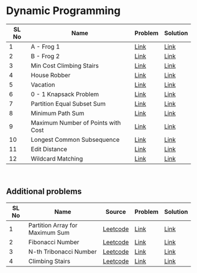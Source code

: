 # Dynamic Programming

| SL No       | Name        | Problem     | Solution
| ----------- | ----------- | ----------- | ----------
| 1 | A - Frog 1 | [Link](https://atcoder.jp/contests/dp/tasks/dp_a) | [Link]()
| 2 | B - Frog 2 | [Link](https://atcoder.jp/contests/dp/tasks/dp_b) | [Link]()
| 3 | Min Cost Climbing Stairs | [Link](https://leetcode.com/problems/min-cost-climbing-stairs/) | [Link](https://github.com/Debdyut/Algorithm-Interview-Prep/blob/main/Dynamic%20Programming/Min%20Cost%20Climbing%20Stairs.md)
| 4 | House Robber | [Link](https://leetcode.com/problems/house-robber/) | [Link](https://github.com/Debdyut/Algorithm-Interview-Prep/blob/main/Dynamic%20Programming/198.%20House%20Robber.md)
| 5 | Vacation | [Link](https://atcoder.jp/contests/dp/tasks/dp_c) | [Link](https://github.com/Debdyut/Algorithm-Interview-Prep/blob/main/Dynamic%20Programming/C-Vacation.md)
| 6 | 0 - 1 Knapsack Problem | [Link](https://practice.geeksforgeeks.org/problems/0-1-knapsack-problem0945/1#) | [Link](https://github.com/Debdyut/Algorithm-Interview-Prep/blob/main/Dynamic%20Programming/0-1%20Knapsack.md)
| 7 | Partition Equal Subset Sum | [Link](https://practice.geeksforgeeks.org/problems/subset-sum-problem2014/1#) | [Link](https://github.com/Debdyut/Algorithm-Interview-Prep/blob/main/Dynamic%20Programming/Partition%20Equal%20Subset%20Sum.md)
| 8 | Minimum Path Sum | [Link](https://leetcode.com/problems/minimum-path-sum/) | [Link](https://github.com/Debdyut/Algorithm-Interview-Prep/blob/main/Dynamic%20Programming/Minimum%20Path%20Sum.md)
| 9 | Maximum Number of Points with Cost | [Link](https://leetcode.com/problems/maximum-number-of-points-with-cost/) | [Link](https://github.com/Debdyut/Algorithm-Interview-Prep/blob/main/Dynamic%20Programming/Maximum%20Number%20of%20Points%20with%20Cost.md)
| 10 | Longest Common Subsequence | [Link](https://leetcode.com/problems/longest-common-subsequence/) | [Link](https://github.com/Debdyut/Algorithm-Interview-Prep/blob/main/Dynamic%20Programming/Longest%20Common%20Subsequence.md)
| 11 | Edit Distance | [Link](https://leetcode.com/problems/edit-distance/) | [Link](https://github.com/Debdyut/Algorithm-Interview-Prep/blob/main/Dynamic%20Programming/Edit%20Distance.md)
| 12 | Wildcard Matching | [Link](https://leetcode.com/problems/wildcard-matching/) | [Link](https://github.com/Debdyut/Algorithm-Interview-Prep/blob/main/Dynamic%20Programming/Wildcard%20Matching.md)


<br/>

## Additional problems

| SL No       | Name        | Source        | Problem     | Solution
| ----------- | ----------- | ----------- | ----------  | ----------
| 1 | Partition Array for Maximum Sum | [Leetcode](https://leetcode.com/) |[Link](https://leetcode.com/problems/partition-array-for-maximum-sum/) | [Link](https://github.com/Debdyut/Algorithm-Interview-Prep/blob/main/Dynamic%20Programming/Partition%20Array%20for%20Maximum%20Sum.md)
| 2 | Fibonacci Number | [Leetcode](https://leetcode.com/) |[Link](https://leetcode.com/problems/fibonacci-number/) | [Link](https://github.com/Debdyut/Algorithm-Interview-Prep/blob/main/Dynamic%20Programming/Fibonacci%20Number.md)
| 3 | N-th Tribonacci Number | [Leetcode](https://leetcode.com/) |[Link](https://leetcode.com/problems/n-th-tribonacci-number/) | [Link](https://github.com/Debdyut/Algorithm-Interview-Prep/blob/main/Dynamic%20Programming/N-th%20Tribonacci%20Number.md)
| 4 | Climbing Stairs | [Leetcode](https://leetcode.com/) |[Link](https://leetcode.com/problems/climbing-stairs/) | [Link](https://github.com/Debdyut/Algorithm-Interview-Prep/blob/main/Dynamic%20Programming/Climbing%20Stairs.md)